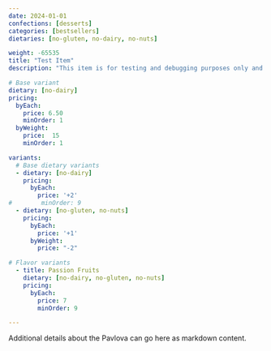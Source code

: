 ```yaml
---
date: 2024-01-01
confections: [desserts]
categories: [bestsellers]
dietaries: [no-gluten, no-dairy, no-nuts]

weight: -65535
title: "Test Item"
description: "This item is for testing and debugging purposes only and must never be published."

# Base variant
dietary: [no-dairy]
pricing:
  byEach:
    price: 6.50
    minOrder: 1
  byWeight:
    price:  15
    minOrder: 1

variants:
  # Base dietary variants
  - dietary: [no-dairy]
    pricing:
      byEach:
        price: '+2'
#        minOrder: 9
  - dietary: [no-gluten, no-nuts]
    pricing:
      byEach:
        price: '+1'
      byWeight:
        price: "-2"

# Flavor variants
  - title: Passion Fruits
    dietary: [no-dairy, no-gluten, no-nuts]
    pricing:
      byEach:
        price: 7
        minOrder: 9

---
```


Additional details about the Pavlova can go here as markdown content.






